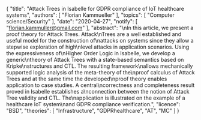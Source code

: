 {
    "title": "Attack Trees in Isabelle for GDPR compliance of IoT healthcare systems",
    "authors": [
        "Florian Kammueller"
    ],
    "topics": [
        "Computer science/Security"
    ],
    "date": "2020-04-27",
    "notify": [
        "florian.kammuller@gmail.com"
    ],
    "abstract": "\nIn this article, we present a proof theory for Attack Trees. Attack\nTrees are a well established and useful model for the construction of\nattacks on systems since they allow a stepwise exploration of high\nlevel attacks in application scenarios. Using the expressiveness of\nHigher Order Logic in Isabelle, we develop a generic\ntheory of Attack Trees with a state-based semantics based on Kripke\nstructures and CTL. The resulting framework\nallows mechanically supported logic analysis of the meta-theory of the\nproof calculus of Attack Trees and at the same time the developed\nproof theory enables application to case studies. A central\ncorrectness and completeness result proved in Isabelle establishes a\nconnection between the notion of Attack Tree validity and CTL. The\napplication is illustrated on the example of a healthcare IoT system\nand GDPR compliance verification.",
    "licence": "BSD",
    "theories": [
        "Infrastructure",
        "GDPRhealthcare",
        "AT",
        "MC"
    ]
}